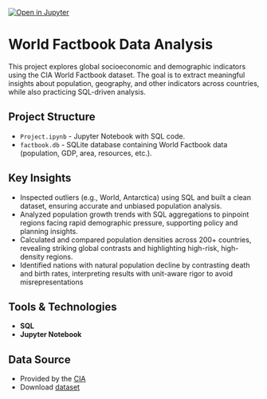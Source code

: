 [![Open in Jupyter](https://img.shields.io/badge/Open%20in-Jupyter-orange?logo=jupyter)](Project.ipynb)   

# World Factbook Data Analysis
This project explores global socioeconomic and demographic indicators using the CIA World Factbook dataset. The goal is to extract meaningful insights about population, geography, and other indicators across countries, while also practicing SQL-driven analysis. 

## Project Structure
- `Project.ipynb` - Jupyter Notebook with SQL code.
- `factbook.db` - SQLite database containing World Factbook data (population, GDP, area, resources, etc.).

## Key Insights
- Inspected outliers (e.g., World, Antarctica) using SQL and built a clean dataset, ensuring accurate and unbiased population analysis.
- Analyzed population growth trends with SQL aggregations to pinpoint regions facing rapid demographic pressure, supporting policy and planning insights.
- Calculated and compared population densities across 200+ countries, revealing striking global contrasts and highlighting high-risk, high-density regions.
- Identified nations with natural population decline by contrasting death and birth rates, interpreting results with unit-aware rigor to avoid misrepresentations
  
## Tools & Technologies
 - **SQL** 
- **Jupyter Notebook** 

## Data Source 
- Provided by the [CIA](https://www.cia.gov/the-world-factbook/)
- Download [dataset](https://github.com/NBeibarys/Project-Analyzing-CIA-Factbook-Data-Using-SQL/blob/main/factbook.db)
